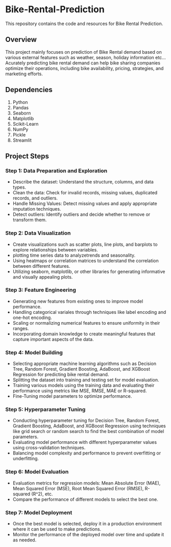 # Bike-Rental-Prediction
This repository contains the code and resources for Bike Rental Prediction.
## Overview
This project mainly focuses on prediction of Bike Rental demand based on various external features such as weather, season, holiday information etc... Acurately predicting bike rental demand can help bike sharing companies optimize their operations, including bike availability, pricing, strategies, and marketing efforts.
## Dependencies
1. Python
2. Pandas
3. Seaborn
4. Matplotlib
5. Scikit-Learn
6. NumPy
7. Pickle
8. Streamlit
## Project Steps
### Step 1: Data Preparation and Exploration
- Describe the dataset: Understand the structure, columns, and data types.
- Clean the data: Check for invalid records, missing values, duplicated records, and outliers.
- Handle Missing Values: Detect missing values and apply appropriate imputation techniques.
- Detect outliers: Identify outliers and decide whether to remove or transform them.
### Step 2: Data Visualization
- Create visualizations such as scatter plots, line plots, and barplots to explore relationships between variables.
- plotting time series data to analyzetrends and seasonality.
- Using heatmaps or correlation matrices to understand the correlation between different features.
- Utilizing seaborn, matplotlib, or other libraries for generating informative and visually appealing plots.
### Step 3: Feature Engineering
- Generating new features from existing ones to improve model performance.
- Handling categorical variales through techniques like label encoding and one-hot encoding.
- Scaling or normalizing numerical features to ensure uniformity in their ranges.
- Incorporating domain knowledge to create meaningful features that capture important aspects of the data.
### Step 4: Model Building
- Selecting appropriate machine learning algorithms such as Decision Tree, Random Forest, Gradient Boosting, AdaBoost, and XGBoost Regression for predicting bike rental demand.
- Splitting the dataset into training and testing set for model evaluation.
- Training various models using the training data and evaluating their performance using metrics like MSE, RMSE, MAE or R-squared.
- Fine-Tuning model parameters to optimize performance.
### Step 5: Hyperparameter Tuning
- Conducting hyperparameter tuning for Decision Tree, Random Forest, Gradient Boosting, AdaBoost, and XGBoost Regression using techniques like grid search or random search to find the best combination of model parameters.
- Evaluating model performance with different hyperparameter values using cross-validation techniques.
- Balancing model complexity and performance to prevent overfitting or underfitting.
### Step 6: Model Evaluation
- Evaluation metrics for regression models: Mean Absolute Error (MAE), Mean Squared Error (MSE), Root Mean Squared Error (RMSE), R-squared (R^2), etc.
- Compare the performance of different models to select the best one.
### Step 7: Model Deployment
- Once the best model is selected, deploy it in a production environment where it can be used to make predictions.
- Monitor the performance of the deployed model over time and update it as needed.
